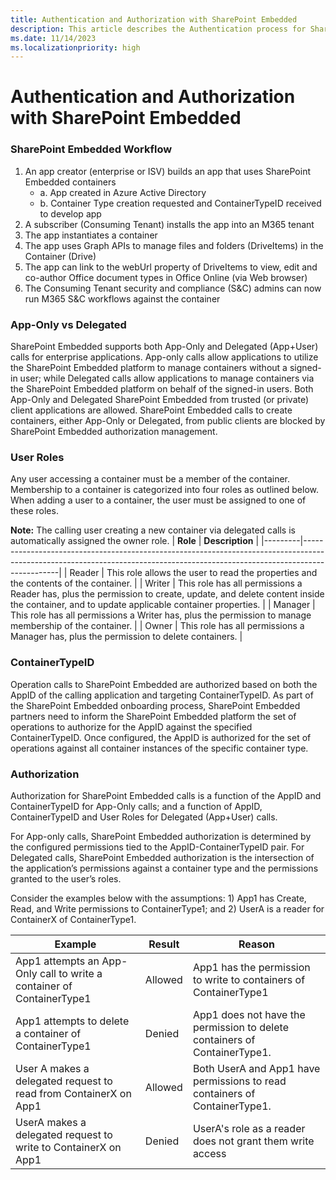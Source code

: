 ```yaml
---
title: Authentication and Authorization with SharePoint Embedded
description: This article describes the Authentication process for SharePoint Embedded Applications
ms.date: 11/14/2023
ms.localizationpriority: high
---
```


# Authentication and Authorization with SharePoint Embedded


### SharePoint Embedded Workflow
1.	An app creator (enterprise or ISV) builds an app that uses SharePoint Embedded containers
    - a.	App created in Azure Active Directory
    - b.	Container Type creation requested and ContainerTypeID received to develop app
2.	A subscriber (Consuming Tenant) installs the app into an M365 tenant
3.	The app instantiates a container
4.	The app uses Graph APIs to manage files and folders (DriveItems) in the Container (Drive)
5.	The app can link to the webUrl property of DriveItems to view, edit and co-author Office document types in Office Online (via Web browser)
6.	The Consuming Tenant security and compliance (S&C) admins can now run M365 S&C workflows against the container

### App-Only vs Delegated
SharePoint Embedded supports both App-Only and Delegated (App+User) calls for enterprise applications. App-only calls allow applications to utilize the SharePoint Embedded platform to manage containers without a signed-in user; while Delegated calls allow applications to manage containers via the SharePoint Embedded platform on behalf of the signed-in users. 
Both App-Only and Delegated SharePoint Embedded from trusted (or private) client applications are allowed. SharePoint Embedded calls to create containers, either App-Only or Delegated, from public clients are blocked by SharePoint Embedded authorization management.


### User Roles
Any user accessing a container must be a member of the container. Membership to a container is categorized into four roles as outlined below. When adding a user to a container, the user must be assigned to one of these roles. 

**Note:** The calling user creating a new container via delegated calls is automatically assigned the owner role. 
| **Role**    | **Description**                                                                                                                                                                 |
|---------|-----------------------------------------------------------------------------------------------------------------------------------------------------------------------------|
| Reader  | This role allows the user to read the properties and the contents of the container.                                                                                         |
| Writer  | This role has all permissions a Reader has, plus the permission to create, update, and delete content inside the container, and to update applicable  container properties. |
| Manager | This role has all permissions a Writer has, plus the permission to manage membership of the container.                                                                      |
| Owner   | This role has all permissions a Manager has, plus the permission to delete containers.                                                                                      |


### ContainerTypeID
Operation calls to SharePoint Embedded are authorized based on both the AppID of the calling application and targeting ContainerTypeID. As part of the SharePoint Embedded onboarding process, SharePoint Embedded partners need to inform the SharePoint Embedded platform the set of operations to authorize for the AppID against the specified ContainerTypeID. Once configured, the AppID is authorized for the set of operations against all container instances of the specific container type.

### Authorization
Authorization for SharePoint Embedded calls is a function of the AppID and ContainerTypeID for App-Only calls; and a function of AppID, ContainerTypeID and User Roles for Delegated (App+User) calls.

For App-only calls, SharePoint Embedded authorization is determined by the configured permissions tied to the AppID-ContainerTypeID pair. For Delegated calls, SharePoint Embedded authorization is the intersection of the application’s permissions against a container type and the permissions granted to the user’s roles.

Consider the examples below with the assumptions: 1) App1 has Create, Read, and Write permissions to ContainerType1; and 2) UserA is a reader for ContainerX of ContainerType1.

| **Example**                                                           | **Result** | **Reason**                                                                 |
|-----------------------------------------------------------------------|------------|----------------------------------------------------------------------------|
| App1 attempts an App-Only call to write a container of ContainerType1 | Allowed    | App1 has the permission to write to containers of ContainerType1           |
| App1 attempts to delete a container of ContainerType1                 | Denied     | App1 does not have the permission to delete containers of ContainerType1.  |
| User A makes a delegated request to read from ContainerX on App1      | Allowed    | Both UserA and App1 have permissions to read containers of ContainerType1. |
| UserA makes a delegated request to write to ContainerX on App1        | Denied     | UserA's role as a reader does not grant them write access                  |


